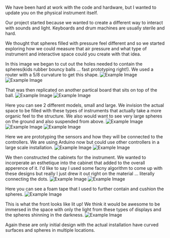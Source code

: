 We have been hard at work with the code and hardware, but I wanted to update you on the physical instrument itself.

Our project started because we wanted to create a different way to interact with sounds and light. Keyboards and drum machines are usually sterile and hard.

We thought that spheres filled with pressure feel different and so we started exploring how we could measure that air pressure and what type of instrument and interactive space could you create with that idea.

In this image we began to cut out the holes needed to contain the spheres(kids rubber bouncy balls ... fast prototyping right!). We used a router with a 5/8 curvature to get this shape. 
![Example Image](../project_images/003DevArt.jpg?raw=true "Drawing!")
![Example Image](../project_images/000DevArt.jpg?raw=true "Drawing!")

That was then replicated on another partical board that sits on top of the ball.
![Example Image](../project_images/001DevArt.jpg?raw=true "Drawing!")
![Example Image](../project_images/002DevArt.jpg?raw=true "Drawing!")

Here you can see 2 different models, small and large. We invision the actual space to be filled with these types of instruments that actually take a more organic feel to the structure. We also would want to see very large spheres on the ground and also suspended from above.
![Example Image](../project_images/005DevArt.jpg?raw=true "Drawing!")
![Example Image](../project_images/004DevArt.jpg?raw=true "Drawing!")
![Example Image](../project_images/006DevArt.jpg?raw=true "Drawing!")

Here we are prototyping the sensors and how they will be connected to the controllers. We are using Arduino now but could use other controllers in a large scale installation.
![Example Image](../project_images/012DevArt.jpg?raw=true "Drawing!")
![Example Image](../project_images/011DevArt.jpg?raw=true "Drawing!")

We then constructed the cabinets for the instrument. We wanted to incorperate an esthetique into the cabinet that added to the overall apperence of it. I'd like to say I used some facny algorithm to come up with these designs but really I just drew it out right on the material ... literally connecting the dots.
![Example Image](../project_images/008DevArt.jpg?raw=true "Drawing!")
![Example Image](../project_images/009DevArt.jpg?raw=true "Drawing!")

Here you can see a foam tape that I used to further contain and cushion the spheres.
![Example Image](../project_images/010DevArt.jpg?raw=true "Drawing!")

This is what the front looks like lit up! We think it would be awesome to be immersed in the space with only the light from these types of displays and the spheres shinning in the darkness.
![Example Image](../project_images/013DevArt.jpg?raw=true "Drawing!")

Again these are only initial design with the actual installation have curved surfaces and spheres in multiple locations.
